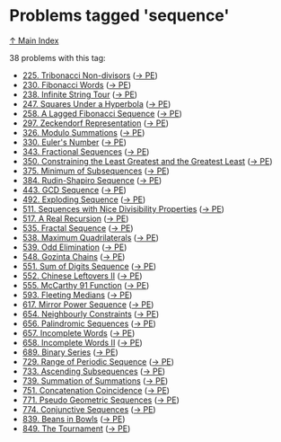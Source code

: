# Problems tagged 'sequence'

[↑ Main Index](../README.md)

38 problems with this tag:

- [225. Tribonacci Non-divisors](../problems/225.md) ([→ PE](https://projecteuler.net/problem=225))
- [230. Fibonacci Words](../problems/230.md) ([→ PE](https://projecteuler.net/problem=230))
- [238. Infinite String Tour](../problems/238.md) ([→ PE](https://projecteuler.net/problem=238))
- [247. Squares Under a Hyperbola](../problems/247.md) ([→ PE](https://projecteuler.net/problem=247))
- [258. A Lagged Fibonacci Sequence](../problems/258.md) ([→ PE](https://projecteuler.net/problem=258))
- [297. Zeckendorf Representation](../problems/297.md) ([→ PE](https://projecteuler.net/problem=297))
- [326. Modulo Summations](../problems/326.md) ([→ PE](https://projecteuler.net/problem=326))
- [330. Euler's Number](../problems/330.md) ([→ PE](https://projecteuler.net/problem=330))
- [343. Fractional Sequences](../problems/343.md) ([→ PE](https://projecteuler.net/problem=343))
- [350. Constraining the Least Greatest and the Greatest Least](../problems/350.md) ([→ PE](https://projecteuler.net/problem=350))
- [375. Minimum of Subsequences](../problems/375.md) ([→ PE](https://projecteuler.net/problem=375))
- [384. Rudin-Shapiro Sequence](../problems/384.md) ([→ PE](https://projecteuler.net/problem=384))
- [443. GCD Sequence](../problems/443.md) ([→ PE](https://projecteuler.net/problem=443))
- [492. Exploding Sequence](../problems/492.md) ([→ PE](https://projecteuler.net/problem=492))
- [511. Sequences with Nice Divisibility Properties](../problems/511.md) ([→ PE](https://projecteuler.net/problem=511))
- [517. A Real Recursion](../problems/517.md) ([→ PE](https://projecteuler.net/problem=517))
- [535. Fractal Sequence](../problems/535.md) ([→ PE](https://projecteuler.net/problem=535))
- [538. Maximum Quadrilaterals](../problems/538.md) ([→ PE](https://projecteuler.net/problem=538))
- [539. Odd Elimination](../problems/539.md) ([→ PE](https://projecteuler.net/problem=539))
- [548. Gozinta Chains](../problems/548.md) ([→ PE](https://projecteuler.net/problem=548))
- [551. Sum of Digits Sequence](../problems/551.md) ([→ PE](https://projecteuler.net/problem=551))
- [552. Chinese Leftovers II](../problems/552.md) ([→ PE](https://projecteuler.net/problem=552))
- [555. McCarthy 91 Function](../problems/555.md) ([→ PE](https://projecteuler.net/problem=555))
- [593. Fleeting Medians](../problems/593.md) ([→ PE](https://projecteuler.net/problem=593))
- [617. Mirror Power Sequence](../problems/617.md) ([→ PE](https://projecteuler.net/problem=617))
- [654. Neighbourly Constraints](../problems/654.md) ([→ PE](https://projecteuler.net/problem=654))
- [656. Palindromic Sequences](../problems/656.md) ([→ PE](https://projecteuler.net/problem=656))
- [657. Incomplete Words](../problems/657.md) ([→ PE](https://projecteuler.net/problem=657))
- [658. Incomplete Words II](../problems/658.md) ([→ PE](https://projecteuler.net/problem=658))
- [689. Binary Series](../problems/689.md) ([→ PE](https://projecteuler.net/problem=689))
- [729. Range of Periodic Sequence](../problems/729.md) ([→ PE](https://projecteuler.net/problem=729))
- [733. Ascending Subsequences](../problems/733.md) ([→ PE](https://projecteuler.net/problem=733))
- [739. Summation of Summations](../problems/739.md) ([→ PE](https://projecteuler.net/problem=739))
- [751. Concatenation Coincidence](../problems/751.md) ([→ PE](https://projecteuler.net/problem=751))
- [771. Pseudo Geometric Sequences](../problems/771.md) ([→ PE](https://projecteuler.net/problem=771))
- [774. Conjunctive Sequences](../problems/774.md) ([→ PE](https://projecteuler.net/problem=774))
- [839. Beans in Bowls](../problems/839.md) ([→ PE](https://projecteuler.net/problem=839))
- [849. The Tournament](../problems/849.md) ([→ PE](https://projecteuler.net/problem=849))
